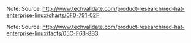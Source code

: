<!-- .slide: data-background-image="http://www.techvalidate.com/product-research/red-hat-enterprise-linux/charts/0F0-791-02F.png" data-background-size="contain" -->
Note: Source: http://www.techvalidate.com/product-research/red-hat-enterprise-linux/charts/0F0-791-02F


<!-- .slide: data-background-image="http://www.techvalidate.com/product-research/red-hat-enterprise-linux/facts/05C-F63-8B3.png" data-background-size="contain" -->
Note: Source: http://www.techvalidate.com/product-research/red-hat-enterprise-linux/facts/05C-F63-8B3
